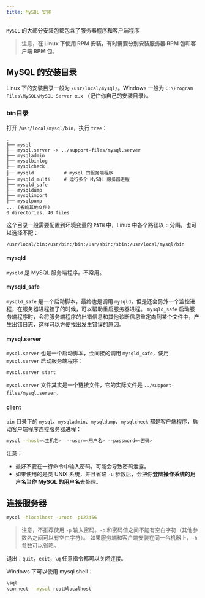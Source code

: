 ```yaml
---
title: MySQL 安装
---
```


`MySQL` 的大部分安装包都包含了服务器程序和客户端程序

> 注意，**在 Linux 下使用 RPM 安装，有时需要分别安装服务器 RPM 包和客户端 RPM 包**。

## MySQL 的安装目录

Linux 下的安装目录一般为 `/usr/local/mysql/`。Windows 一般为 `C:\Program Files\MySQL\MySQL Server x.x`
（记住你自己的安装目录）。

### bin目录

打开 `/usr/local/mysql/bin`，执行 `tree`：

```
.
├── mysql
├── mysql.server -> ../support-files/mysql.server
├── mysqladmin
├── mysqlbinlog
├── mysqlcheck
├── mysqld           # mysql 的服务端程序
├── mysqld_multi     # 运行多个 MySQL 服务器进程
├── mysqld_safe
├── mysqldump
├── mysqlimport
├── mysqlpump
... (省略其他文件)
0 directories, 40 files
```

这个目录一般需要配置到环境变量的 `PATH` 中，Linux 中各个路径以 `:` 分隔。也可以选择不配：

```bash
/usr/local/bin:/usr/bin:/bin:/usr/sbin:/sbin:/usr/local/mysql/bin
```

#### mysqld

`mysqld` 是 MySQL 服务端程序。不常用。

#### mysqld_safe

`mysqld_safe` 是一个启动脚本，最终也是调用 `mysqld`，但是还会另外一个监控进程，在服务器进程挂了的时候，可以帮助重启服务器进程。
`mysqld_safe` 启动服务端程序时，会将服务端程序的出错信息和其他诊断信息重定向到某个文件中，产生出错日志，这样可以方便找出发生错误的原因。

#### mysql.server

`mysql.server` 也是一个启动脚本，会间接的调用 `mysqld_safe`，使用 `mysql.server` 启动服务端程序：

```bash
mysql.server start
```

`mysql.server` 文件其实是一个链接文件，它的实际文件是 `../support-files/mysql.server`。

#### client

`bin` 目录下的 `mysql`、`mysqladmin`、`mysqldump`、`mysqlcheck` 都是客户端程序，启动客户端程序连接服务器进程：

```bash
mysql --host=<主机名>  --user=<用户名> --password=<密码>
```

注意：

- 最好不要在一行命令中输入密码，可能会导致密码泄露。
- 如果使用的是类 UNIX 系统，并且省略 `-u` 参数后，会把你**登陆操作系统的用户名当作 MySQL 的用户名**去处理。

## 连接服务器

```bash
mysql -hlocalhost -uroot -p123456
```

> 注意，不推荐使用 `-p` 输入密码。`-p` 和密码值之间不能有空白字符（其他参数名之间可以有空白字符）。
> 如果服务端和客户端安装在同一台机器上，`-h` 参数可以省略。

退出：`quit`，`exit`，`\q` 任意指令都可以关闭连接。

Windows 下可以使用 mysql shell：

```bash
\sql
\connect --mysql root@localhost
```
